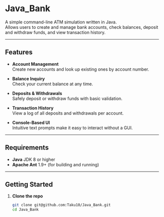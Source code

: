 # Java_Bank

A simple command-line ATM simulation written in Java.  
Allows users to create and manage bank accounts, check balances, deposit and withdraw funds, and view transaction history.

---

## Features

- **Account Management**  
  Create new accounts and look up existing ones by account number.

- **Balance Inquiry**  
  Check your current balance at any time.

- **Deposits & Withdrawals**  
  Safely deposit or withdraw funds with basic validation.

- **Transaction History**  
  View a log of all deposits and withdrawals per account.

- **Console-Based UI**  
  Intuitive text prompts make it easy to interact without a GUI.

---

## Requirements

- **Java** JDK 8 or higher  
- **Apache Ant** 1.9+ (for building and running)

---

## Getting Started

1. **Clone the repo**  
   ```bash
   git clone git@github.com:Taku10/Java_Bank.git
   cd Java_Bank
